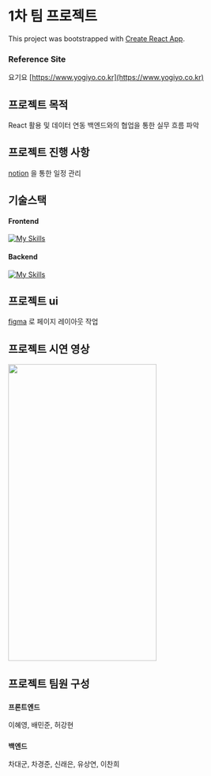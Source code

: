 # 1차 팀 프로젝트

This project was bootstrapped with [Create React App](https://github.com/facebook/create-react-app).

### 

### Reference Site

요기요 [https://www.yogiyo.co.kr](https://www.yogiyo.co.kr)

## 프로젝트 목적

React 활용 및 데이터 연동
백엔드와의 협업을 통한 실무 흐름 파악

## 프로젝트 진행 사항

[notion](http://https://www.notion.so/) 을 통한 일정 관리

## 기술스택
#### Frontend
[![My Skills](https://skillicons.dev/icons?i=html,css,js,react,ts,redux,styledcomponents,vite,git,vscode)](https://skillicons.dev)

#### Backend
[![My Skills](https://skillicons.dev/icons?i=java,mysql)](https://skillicons.dev)

## 프로젝트 ui

[figma](https://www.figma.com/file/ngxLVu7y49I5KVfhBi25KN/1%EC%B0%A8-%ED%94%84%EB%A1%9C%EC%A0%9D%ED%8A%B8?node-id=0%3A1&t=D1OjMPAGdNUCkFYD-1) 로 페이지 레이아웃 작업

## 프로젝트 시연 영상

<img src="https://user-images.githubusercontent.com/103413040/222675624-1f5126bf-04ed-423b-944d-294327ffab73.gif" width="300" height="600"/>

## 프로젝트 팀원 구성

### `프론트엔드`

이혜영, 배민준, 허강현

### `백엔드`

차대군, 차경준, 신래은, 유상연, 이찬희
